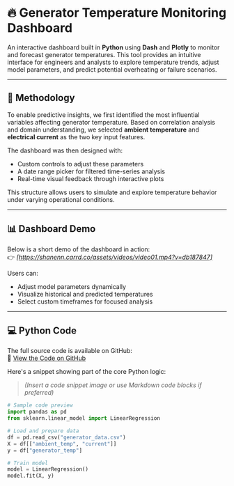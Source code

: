 # 🔥 Generator Temperature Monitoring Dashboard

An interactive dashboard built in **Python** using **Dash** and **Plotly** to monitor and forecast generator temperatures. This tool provides an intuitive interface for engineers and analysts to explore temperature trends, adjust model parameters, and predict potential overheating or failure scenarios.

---

## 🧠 Methodology

To enable predictive insights, we first identified the most influential variables affecting generator temperature. Based on correlation analysis and domain understanding, we selected **ambient temperature** and **electrical current** as the two key input features.

The dashboard was then designed with:

- Custom controls to adjust these parameters
- A date range picker for filtered time-series analysis
- Real-time visual feedback through interactive plots

This structure allows users to simulate and explore temperature behavior under varying operational conditions.

---

## 📊 Dashboard Demo

Below is a short demo of the dashboard in action:  
👉 *[https://shanenn.carrd.co/assets/videos/video01.mp4?v=db187847]*

Users can:
- Adjust model parameters dynamically
- Visualize historical and predicted temperatures
- Select custom timeframes for focused analysis

---

## 💻 Python Code

The full source code is available on GitHub:  
🔗 [View the Code on GitHub](https://github.com/ShariarN96/Generator-temperature-monitoring-dashboard)

Here's a snippet showing part of the core Python logic:

> *(Insert a code snippet image or use Markdown code blocks if preferred)*

```python
# Sample code preview
import pandas as pd
from sklearn.linear_model import LinearRegression

# Load and prepare data
df = pd.read_csv("generator_data.csv")
X = df[["ambient_temp", "current"]]
y = df["generator_temp"]

# Train model
model = LinearRegression()
model.fit(X, y)
